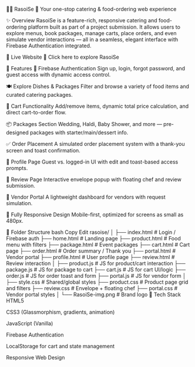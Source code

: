 🧑‍🍳 RasoiSe 🍛
Your one-stop catering & food-ordering web experience

✨ Overview
RasoiSe is a feature-rich, responsive catering and food-ordering platform built as part of a project submission. It allows users to explore menus, book packages, manage carts, place orders, and even simulate vendor interactions — all in a seamless, elegant interface with Firebase Authentication integrated.

🔗 Live Website
🔸 Click here to explore RasoiSe

🌟 Features
🔐 Firebase Authentication
Sign up, login, forgot password, and guest access with dynamic access control.

🍽️ Explore Dishes & Packages
Filter and browse a variety of food items and curated catering packages.

🛒 Cart Functionality
Add/remove items, dynamic total price calculation, and direct cart-to-order flow.

📦 Packages Section
Wedding, Haldi, Baby Shower, and more — pre-designed packages with starter/main/dessert info.

✅ Order Placement
A simulated order placement system with a thank-you screen and toast confirmation.

👤 Profile Page
Guest vs. logged-in UI with edit and toast-based access prompts.

📝 Review Page
Interactive envelope popup with floating chef and review submission.

🧾 Vendor Portal
A lightweight dashboard for vendors with request simulation.

📱 Fully Responsive Design
Mobile-first, optimized for screens as small as 480px.

📁 Folder Structure
bash
Copy
Edit
rasoise/
│
├── index.html             # Login / Firebase auth
├── home.html              # Landing page
├── product.html           # Food menu with filters
├── package.html           # Event packages
├── cart.html              # Cart page
├── order.html             # Order summary / Thank you
├── portal.html            # Vendor portal
├── profile.html           # User profile page
├── review.html            # Review interaction
│
├── product.js             # JS for product/cart interaction
├── package.js             # JS for package to cart
├── cart.js                # JS for cart UI/logic
├── order.js               # JS for order toast and form
├── portal.js              # JS for vendor form
│
├── style.css              # Shared/global styles
├── product.css            # Product page grid and filters
├── review.css             # Envelope + floating chef
├── portal.css             # Vendor portal styles
│
└── RasoiSe-img.png        # Brand logo
🔧 Tech Stack
HTML5

CSS3 (Glassmorphism, gradients, animation)

JavaScript (Vanilla)

Firebase Authentication

LocalStorage for cart and state management

Responsive Web Design











